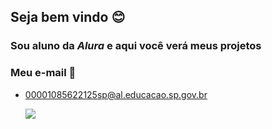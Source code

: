 ## **Seja bem vindo** 😊

### Sou aluno da _Alura_ e aqui você verá meus projetos

### Meu e-mail 📧
- 00001085622125sp@al.educacao.sp.gov.br

  ![](https://media.tenor.com/4e3Gh3RIy3sAAAAM/surprised-ryan-reynolds.gif)

<!--
**lucas2my/Lucas2my** is a ✨ _special_ ✨ repository because its `README.md` (this file) appears on your GitHub profile.

Here are some ideas to get you started:

- 🔭 I’m currently working on ...
- 🌱 I’m currently learning ...
- 👯 I’m looking to collaborate on ...
- 🤔 I’m looking for help with ...
- 💬 Ask me about ...
- 📫 How to reach me: ...
- 😄 Pronouns: ...
- ⚡ Fun fact: ...
-->
